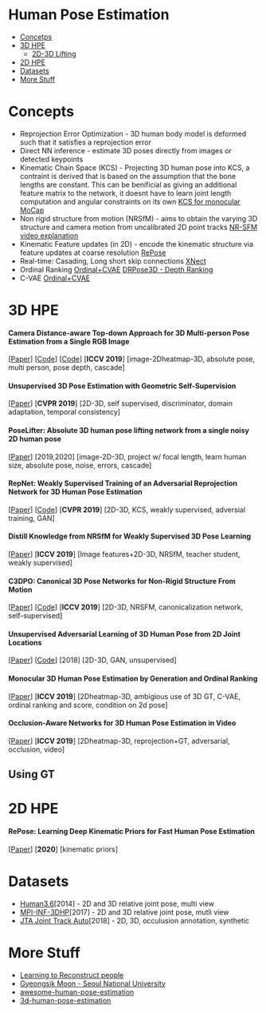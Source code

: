 # Human Pose Estimation

* [Concetps](#Concepts)  
* [3D HPE](#3D-HPE)
  * [2D-3D Lifting](#2D-3D-Lifting) 
* [2D HPE](#2D-HPE)
* [Datasets](#Datasets)  
* [More Stuff](#More-Stuff)    

Concepts
========
* Reprojection Error Optimization - 3D human body model is deformed such that it satisfies a reprojection error  
* Direct NN inference -  estimate 3D poses directly from images or detected keypoints
* Kinematic Chain Space (KCS) - Projecting 3D human pose into KCS, a contraint is derived that is based on the assumption that the bone lengths are constant. This can be benificial as giving an additional feature matrix to the network, it doesnt have to learn joint length computation and angular constraints on its own [KCS for monocular MoCap](https://arxiv.org/pdf/1702.00186.pdf)
* Non rigid structure from motion (NRSfM) - aims to obtain the varying 3D structure and camera motion from uncalibrated 2D point tracks [NR-SFM video explanation](https://www.youtube.com/watch?v=zBalNj2F8Ik)
* Kinematic Feature updates (in 2D) -  encode the kinematic structure via feature updates at coarse resolution [RePose](https://arxiv.org/pdf/2002.03933v1.pdf)
* Real-time: Casading, Long short skip connections [XNect](https://arxiv.org/pdf/1907.00837v1.pdf)
* Ordinal Ranking [Ordinal+CVAE](#Monocular-3D-Human-Pose-Estimation-by-Generation-and-Ordinal-Ranking) [DRPose3D - Depth Ranking](https://arxiv.org/pdf/1805.08973.pdf)  
* C-VAE [Ordinal+CVAE](#Monocular-3D-Human-Pose-Estimation-by-Generation-and-Ordinal-Ranking)


3D HPE
======


#### Camera Distance-aware Top-down Approach for 3D Multi-person Pose Estimation from a Single RGB Image   
[[Paper](https://arxiv.org/pdf/1907.11346v2.pdf)]
[[Code](https://github.com/mks0601/3DMPPE_POSENET_RELEASE)] 
[[Code](https://github.com/mks0601/3DMPPE_ROOTNET_RELEASE)] 
[**ICCV 2019**]
[image-2Dheatmap-3D, absolute pose, multi person, pose depth, cascade]

#### Unsupervised 3D Pose Estimation with Geometric Self-Supervision 
[[Paper](https://arxiv.org/pdf/1904.04812.pdf)]
[**CVPR 2019**]
[2D-3D, self supervised, discriminator, domain adaptation, temporal consistency]


#### PoseLifter: Absolute 3D human pose lifting network from a single noisy 2D human pose
[[Paper](https://arxiv.org/pdf/1910.12029.pdf)]
[2019,2020]
[image-2D-3D, project w/ focal length, learn human size, absolute pose, noise, errors, cascade]

#### RepNet: Weakly Supervised Training of an Adversarial Reprojection Network for 3D Human Pose Estimation
[[Paper](https://arxiv.org/pdf/1902.09868.pdf)]
[[Code](https://github.com/bastianwandt/RepNet)]
[**CVPR 2019**]
[2D-3D, KCS, weakly supervised, adversial training, GAN]

#### Distill Knowledge from NRSfM for Weakly Supervised 3D Pose Learning
[[Paper](http://openaccess.thecvf.com/content_ICCV_2019/papers/Wang_Distill_Knowledge_From_NRSfM_for_Weakly_Supervised_3D_Pose_Learning_ICCV_2019_paper.pdf)]
[**ICCV 2019**]
[Image features+2D-3D, NRSfM, teacher student, weakly supervised]

#### C3DPO: Canonical 3D Pose Networks for Non-Rigid Structure From Motion 
[[Paper](https://arxiv.org/pdf/1909.02533.pdf)]
[[Code](https://github.com/facebookresearch/c3dpo_nrsfm)]
[**ICCV 2019**]
[2D-3D, NRSFM, canonicalization network, self-supervised]

#### Unsupervised Adversarial Learning of 3D Human Pose from 2D Joint Locations
[[Paper](https://arxiv.org/pdf/1803.08244.pdf)]
[[Code](https://github.com/DwangoMediaVillage/3dpose_gan)]
[2018]
[2D-3D, GAN, unsupervised]

#### Monocular 3D Human Pose Estimation by Generation and Ordinal Ranking 
[[Paper](http://openaccess.thecvf.com/content_ICCV_2019/papers/Sharma_Monocular_3D_Human_Pose_Estimation_by_Generation_and_Ordinal_Ranking_ICCV_2019_paper.pdf)]
[**ICCV 2019**]
[2Dheatmap-3D, ambigious use of 3D GT, C-VAE, ordinal ranking and score, condition on 2d pose]

#### Occlusion-Aware Networks for 3D Human Pose Estimation in Video
[[Paper](http://openaccess.thecvf.com/content_ICCV_2019/papers/Cheng_Occlusion-Aware_Networks_for_3D_Human_Pose_Estimation_in_Video_ICCV_2019_paper.pdf)]
[**ICCV 2019**]
[2Dheatmap-3D, reprojection+GT, adversarial, occlusion, video]


Using GT
---------

2D HPE
======

#### RePose: Learning Deep Kinematic Priors for Fast Human Pose Estimation 
[[Paper](https://arxiv.org/pdf/2002.03933v1.pdf)]
[**2020**]
[kinematic priors]

<!-- Template for a paper
#### Title 
[[Paper](https://arxiv.org/pdf/)]
[**Venue**]
</br>
<details>
<summary>
Keyword1, keyword2, keyword3    
</summary>
<*Remove this*/br>  
> * Keypoint 1 
> * Keypoint 2
</details>
End of Template -->  

Datasets
========
* [Human3.6](http://vision.imar.ro/human3.6m/description.php)[2014] - 2D and 3D relative joint pose, multi view
* [MPI-INF-3DHP](http://gvv.mpi-inf.mpg.de/3dhp-dataset/)[2017] - 2D and 3D relative joint pose, mutli view
* [JTA Joint Track Auto](https://aimagelab.ing.unimore.it/imagelab/page.asp?IdPage=25)[2018] - 2D, 3D, occulusion annotation, synthetic

More Stuff
===========
* [Learning to Reconstruct people](https://sric.me/Learning-to-Reconstruct-People/)
* [Gyeongsik Moon - Seoul National University](https://scholar.google.com.hk/citations?user=2f2D258AAAAJ&hl=zh-CN)
* [awesome-human-pose-estimation](https://github.com/wangzheallen/awesome-human-pose-estimation)
* [3d-human-pose-estimation](https://github.com/trumDog/3d-human-pose-estimation)
